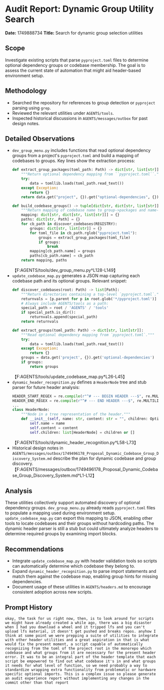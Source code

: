 # Audit Report: Dynamic Group Utility Search

**Date:** 1749888734
**Title:** Search for dynamic group selection utilities

## Scope
Investigate existing scripts that parse `pyproject.toml` files to determine optional dependency groups or codebase membership. The goal is to assess the current state of automation that might aid header-based environment setup.

## Methodology
- Searched the repository for references to group detection or `pyproject` parsing using `grep`.
- Reviewed the relevant utilities under `AGENTS/tools`.
- Inspected historical discussions in `AGENTS/messages/outbox` for past design notes.

## Detailed Observations
- `dev_group_menu.py` includes functions that read optional dependency groups from a project's `pyproject.toml` and build a mapping of codebases to groups. Key lines show the extraction process:
  ```python
  def extract_group_packages(toml_path: Path) -> dict[str, list[str]]:
      """Return optional dependency mapping from ``pyproject.toml``."""
      try:
          data = tomllib.loads(toml_path.read_text())
      except Exception:
          return {}
      return data.get("project", {}).get("optional-dependencies", {})
  ```
  ```python
  def build_codebase_groups() -> tuple[dict[str, dict[str, list[str]]], dict[str, Path]]:
      """Return mapping of codebase name to group->packages and name->path."""
      mapping: dict[str, dict[str, list[str]]] = {}
      paths: dict[str, Path] = {}
      for cb_path in discover_codebases(REGISTRY):
          groups: dict[str, list[str]] = {}
          for toml_file in cb_path.rglob("pyproject.toml"):
              groups = extract_group_packages(toml_file)
              if groups:
                  break
          mapping[cb_path.name] = groups
          paths[cb_path.name] = cb_path
      return mapping, paths
  ```
  【F:AGENTS/tools/dev_group_menu.py†L128-L149】
- `update_codebase_map.py` generates a JSON map capturing each codebase path and its optional groups. Relevant snippet:
  ```python
  def discover_codebases(root: Path) -> list[Path]:
      """Return directories containing a top-level `pyproject.toml`."""
      returnvals = [p.parent for p in root.glob('*/pyproject.toml')]
      # Always include AGENTS/tools as a path:
      special_path = root / 'AGENTS' / 'tools'
      if special_path.is_dir():
          returnvals.append(special_path)
      return returnvals
  ```
  ```python
  def extract_groups(toml_path: Path) -> dict[str, list[str]]:
      """Read optional dependency mapping from `pyproject.toml`."""
      try:
          data = tomllib.loads(toml_path.read_text())
      except Exception:
          return {}
      groups = data.get('project', {}).get('optional-dependencies')
      if groups:
          return groups
  ```
  【F:AGENTS/tools/update_codebase_map.py†L26-L45】
- `dynamic_header_recognition.py` defines a `HeaderNode` tree and stub parser for future header analysis:
  ```python
  HEADER_START_REGEX = re.compile(r"^# --- BEGIN HEADER ---$", re.MULTILINE)
  HEADER_END_REGEX = re.compile(r"^# --- END HEADER ---$", re.MULTILINE)
  ...
  class HeaderNode:
      """Node in a tree representation of the header."""
      def __init__(self, name: str, content: str = "", children: Optional[list["HeaderNode"]] = None) -> None:
          self.name = name
          self.content = content
          self.children: list[HeaderNode] = children or []
  ```
  【F:AGENTS/tools/dynamic_header_recognition.py†L58-L73】
- Historical design notes in `AGENTS/messages/outbox/1749496178_Proposal_Dynamic_Codebase_Group_Discovery_System.md` describe the plan for dynamic codebase and group discovery.
  【F:AGENTS/messages/outbox/1749496178_Proposal_Dynamic_Codebase_Group_Discovery_System.md†L1-L12】

## Analysis
These utilities collectively support automated discovery of optional dependency groups. `dev_group_menu.py` already reads `pyproject.toml` files to populate a mapping used during environment setup. `update_codebase_map.py` can export this mapping to JSON, enabling other tools to locate codebases and their groups without hardcoding paths. The dynamic header parser is still a stub but could ultimately analyze headers to determine required groups by examining import blocks.

## Recommendations
- Integrate `update_codebase_map.py` with header validation tools so scripts can automatically determine which codebase they belong to.
- Expand `dynamic_header_recognition.py` to parse import statements and match them against the codebase map, enabling group hints for missing dependencies.
- Document usage of these utilities in `AGENTS/headers.md` to encourage consistent adoption across new scripts.

## Prompt History
```
okay, the task for us right now, then, is to look around for scripts we might have already created a while ago, there was a big disaster when I had you download a wheel and it tripped lfs and you can't upload lfs material, it doesn't get pushed and breaks repos. anyhow I think at some point we were prepping a suite of utilities to integrate with other header utilities and a great aspiration in that is what would fix the present moment, a script capable of automatically recognizing from the toml of the project root in the monorepo which codebase and what groups from it are necessary for the present header error. It was to be an integral part of the header template that each script be empowered to find out what codebase it's in and what groups it needs for what level of function, so we need probably a way to standardize wrapping extra functionality from problematic or hardware specific optional imports. This is a complex issue so please generate an audit experience report without implementing any changes in the commit other than that report
```

